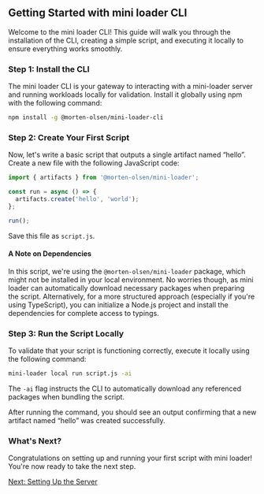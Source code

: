 ## Getting Started with mini loader CLI

Welcome to the mini loader CLI! This guide will walk you through the installation of the CLI, creating a simple script, and executing it locally to ensure everything works smoothly.

### Step 1: Install the CLI

The mini loader CLI is your gateway to interacting with a mini-loader server and running workloads locally for validation. Install it globally using npm with the following command:

```bash
npm install -g @morten-olsen/mini-loader-cli
```

### Step 2: Create Your First Script

Now, let's write a basic script that outputs a single artifact named “hello”. Create a new file with the following JavaScript code:

```javascript
import { artifacts } from '@morten-olsen/mini-loader';

const run = async () => {
  artifacts.create('hello', 'world');
};

run();
```

Save this file as `script.js`.

#### A Note on Dependencies

In this script, we're using the `@morten-olsen/mini-loader` package, which might not be installed in your local environment. No worries though, as mini loader can automatically download necessary packages when preparing the script. Alternatively, for a more structured approach (especially if you're using TypeScript), you can initialize a Node.js project and install the dependencies for complete access to typings.

### Step 3: Run the Script Locally

To validate that your script is functioning correctly, execute it locally using the following command:

```bash
mini-loader local run script.js -ai
```

The `-ai` flag instructs the CLI to automatically download any referenced packages when bundling the script.

After running the command, you should see an output confirming that a new artifact named “hello” was created successfully.

### What's Next?

Congratulations on setting up and running your first script with mini loader! You're now ready to take the next step.

[Next: Setting Up the Server](./setup-server.md)
